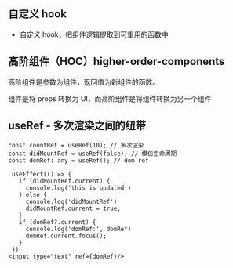 ## 自定义 hook
- 自定义 hook，把组件逻辑提取到可重用的函数中

## 高阶组件（HOC）higher-order-components

高阶组件是参数为组件，返回值为新组件的函数。

组件是将 props 转换为 UI，而高阶组件是将组件转换为另一个组件

## useRef - 多次渲染之间的纽带

```
const countRef = useRef(10); // 多次渲染
const didMountRef = useRef(false); // 模仿生命周期
const domRef: any = useRef(); // dom ref

 useEffect(() => {
   if (didMountRef.current) {
     console.log('this is updated')
   } else {
     console.log('didMountRef')
     didMountRef.current = true;
   }
   if (domRef?.current) {
     console.log('domRef:', domRef)
     domRef.current.focus();
   }
 })
<input type="text" ref={domRef}/>
```